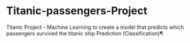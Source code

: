 # Titanic-passengers-Project
Titanic Project - Machine Learning to create a model that predicts which passengers survived the titanic ship Prediction (Classification)¶
